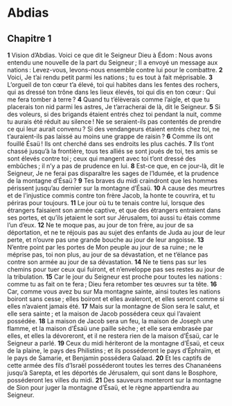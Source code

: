 # Abdias

## Chapitre 1

**1** Vision d’Abdias. Voici ce que dit le Seigneur Dieu à Édom : Nous avons entendu une nouvelle de la part du Seigneur ; Il a envoyé un message aux nations : Levez-vous, levons-nous ensemble contre lui pour le combattre.
**2** Voici, Je t’ai rendu petit parmi les nations ; tu es tout à fait méprisable.
**3** L’orgueil de ton cœur t’a élevé, toi qui habites dans les fentes des rochers, qui as dressé ton trône dans les lieux élevés, toi qui dis en ton cœur : Qui me fera tomber à terre ?
**4** Quand tu t’élèverais comme l’aigle, et que tu placerais ton nid parmi les astres, Je t’arracherai de là, dit le Seigneur.
**5** Si des voleurs, si des brigands étaient entrés chez toi pendant la nuit, comme tu aurais été réduit au silence ! Ne se seraient-ils pas contentés de prendre ce qui leur aurait convenu ? Si des vendangeurs étaient entrés chez toi, ne t’auraient-ils pas laissé au moins une grappe de raisin ?
**6** Comme ils ont fouillé Ésaü ! Ils ont cherché dans ses endroits les plus cachés.
**7** Ils t’ont chassé jusqu’à la frontière, tous tes alliés se sont joués de toi, tes amis se sont élevés contre toi ; ceux qui mangent avec toi t’ont dressé des embûches ; il n’y a pas de prudence en lui.
**8** Est-ce que, en ce jour-là, dit le Seigneur, Je ne ferai pas disparaître les sages de l’Idumée, et la prudence de la montagne d’Ésaü ?
**9** Tes braves du midi craindront que les hommes périssent jusqu’au dernier sur la montagne d’Ésaü.
**10** A cause des meurtres et de l’injustice commis contre ton frère Jacob, la honte te couvrira, et tu périras pour toujours.
**11** Le jour où tu te tenais contre lui, lorsque des étrangers faisaient son armée captive, et que des étrangers entraient dans ses portes, et qu’ils jetaient le sort sur Jérusalem, toi aussi tu étais comme l’un d’eux.
**12** Ne te moque pas, au jour de ton frère, au jour de sa déportation, et ne te réjouis pas au sujet des enfants de Juda au jour de leur perte, et n’ouvre pas une grande bouche au jour de leur angoisse.
**13** N’entre point par les portes de Mon peuple au jour de sa ruine ; ne le méprise pas, toi non plus, au jour de sa dévastation, et ne t’élance pas contre son armée au jour de sa dévastation.
**14** Ne te tiens pas sur les chemins pour tuer ceux qui fuiront, et n’enveloppe pas ses restes au jour de la tribulation.
**15** Car le jour du Seigneur est proche pour toutes les nations : comme tu as fait on te fera ; Dieu fera retomber tes œuvres sur ta tête.
**16** Car, comme vous avez bu sur Ma montagne sainte, ainsi toutes les nations boiront sans cesse ; elles boiront et elles avaleront, et elles seront comme si elles n’avaient jamais été.
**17** Mais sur la montagne de Sion sera le salut, et elle sera sainte ; et la maison de Jacob possédera ceux qui l’avaient possédée.
**18** La maison de Jacob sera un feu, la maison de Joseph une flamme, et la maison d’Ésaü une paille sèche ; et elle sera embrasée par elles, et elles la dévoreront, et il ne restera rien de la maison d’Ésaü, car le Seigneur a parlé.
**19** Ceux du midi hériteront de la montagne d’Ésaü, et ceux de la plaine, le pays des Philistins ; et ils posséderont le pays d’Éphraïm, et le pays de Samarie, et Benjamin possédera Galaad.
**20** Et les captifs de cette armée des fils d’Israël posséderont toutes les terres des Chananéens jusqu’à Sarepta, et les déportés de Jérusalem, qui sont dans le Bosphore, posséderont les villes du midi.
**21** Des sauveurs monteront sur la montagne de Sion pour juger la montagne d’Ésaü, et le règne appartiendra au Seigneur.
